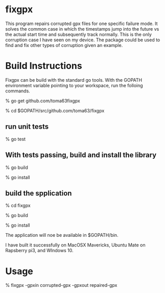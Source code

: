 # fixgpx

This program repairs corrupted gpx files for one specific failure
mode.  It solves the common case in which the timestamps jump into the
future vs the actual start time and subsequently track normally.  This
is the only corruption case I have seen on my device.  The package
could be used to find and fix other types of corruption given an example.

# Build Instructions
Fixgpx can be build with the standard go tools.  With the GOPATH environment variable 
pointing to your workspace, run the folloing commands.

% go get github.com/toma63fixgpx

% cd $GOPATH/src/github.com/toma63/fixgpx

## run unit tests

% go test

## With tests passing, build and install the library

% go build

% go install

## build the spplication

% cd fixgpx

% go build

% go install

The application will noe be available in $GOPATH/bin.

I have built it successfully on MacOSX Mavericks, Ubuntu Mate on Rapsberry pi3, and WIndows 10.

# Usage
% fixgpx -gpxin corrupted-gpx -gpxout repaired-gpx


